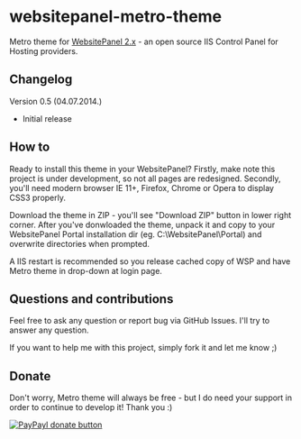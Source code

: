 websitepanel-metro-theme
========================

Metro theme for [WebsitePanel 2.x](http://www.websitepanel.net/) - an open source IIS Control Panel for Hosting providers.

Changelog
-----
Version 0.5 (04.07.2014.)
- Initial release

How to
-----

Ready to install this theme in your WebsitePanel? Firstly, make note this project is under development, so not all pages are redesigned. Secondly, you'll need modern browser IE 11+, Firefox, Chrome or Opera to display CSS3 properly.

Download the theme in ZIP - you'll see "Download ZIP" button in lower right corner.
After you've donwloaded the theme, unpack it and copy to your WebsitePanel Portal installation dir (eg. C:\WebsitePanel\Portal\) and overwrite directories when prompted.

A IIS restart is recommended so you release cached copy of WSP and have Metro theme in drop-down at login page.

Questions and contributions
-----

Feel free to ask any question or report bug via GitHub Issues. I'll try to answer any question.

If you want to help me with this project, simply fork it and let me know ;)

Donate
-----

Don't worry, Metro theme will always be free - but I do need your support in order to continue to develop it! Thank you :)

[![PayPayl donate button](https://www.paypalobjects.com/webstatic/en_US/btn/btn_donate_pp_142x27.png)](https://www.paypal.com/cgi-bin/webscr?cmd=_xclick&business=WNPTPVJ6QK8H8&lc=HR&item_name=Donation%20to%20developer&currency_code=USD&amount=5%2e00)

